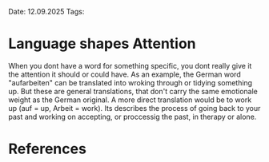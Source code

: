 Date: 12.09.2025
Tags: 

# Language shapes Attention

When you dont have a word for something specific, you dont really give it the attention it should or could have. As an example, the German word "aufarbeiten" can be translated into wroking through or tidying something up. But these are general translations, that don't carry the same emotionale weight as the German original. A more direct translation would be to work up (auf = up, Arbeit = work). Its describes the process of going back to your past and working on accepting, or proccessig the past, in therapy or alone.

# References